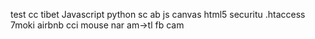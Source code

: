 test
cc 
tibet
Javascript
python sc ab
js canvas html5
securitu .htaccess
7moki airbnb cci mouse nar am->tl fb cam
